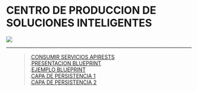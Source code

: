 # CENTRO DE PRODUCCION DE SOLUCIONES INTELIGENTES
<link href="http://siomi.datasena.com/analitica/Estilo.css" rel="stylesheet" type="text/css" />

<img src="https://blogger.googleusercontent.com/img/a/AVvXsEimdqxynaYJeDRuTUp3lzEWFnnQSC2KTVSxvnV70I2eZ5tOCfjwdNnExSTSm2tCf1xBFHVHwsN80OCpDCO0J80UTNWxPC86s7s5aB8rnizg7guNowqTxhr5Fd9WH48n7pn8uLZNFTgXuSGUH6BNncmfQEpOz9pAe_T0zD8n2-aGZk8-C_l6GWk-aq60fQ=s960">
<br>
______________________________________________________________________________
<ul>

>.<a href="https://github.com/Jfegasu/CPSI/blob/main/APIREST.md">CONSUMIR SERVICIOS APIRESTS</a><BR>
>.<a href="https://docs.google.com/presentation/d/e/2PACX-1vSTzLSx6Wo2IrYrcESQlpIe0vFapdvG0cGtbQF4he1RptdsjKZWBMAjplsGresQsw/pub?start=false&loop=false&delayms=3000">PRESENTACION BLUEPRINT</a><BR>
>.<a href="https://ecampuzano.notion.site/Crear-una-API-Flask-con-Blueprints-y-MongoDB-ab1c48df22734de6928c6a7e01914de2">EJEMPLO BLUEPRINT</a><BR>
>.<a href="https://docs.google.com/presentation/d/e/2PACX-1vTc_6H2AzaWIW1Hh5M3a5u8uYf_AvnHKsRf7LNTR7kpLC5KB1pg6al53u4Kdt3MSw/pub?start=false&loop=false&delayms=3000">CAPA DE PERSISTENCIA 1</a><BR>
>.<a href="https://drive.google.com/file/d/1KeQ5qJ-zQggqKHSbRcI-KTWQ7TvzV9pY/view?usp=drive_link">CAPA DE PERSISTENCIA 2</a><BR>


</ul>
 
